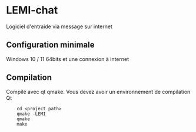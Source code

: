 # LEMI-chat
Logiciel d'entraide via message sur internet

## Configuration minimale
Windows 10 / 11 64bits et une connexion à internet

## Compilation
Compilé avec qt qmake. Vous devez avoir un environnement de compilation Qt
```
    cd <project path>
    qmake -LEMI
    qmake
    make
```
